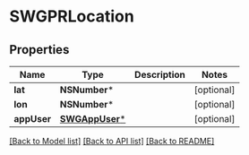 # SWGPRLocation

## Properties
Name | Type | Description | Notes
------------ | ------------- | ------------- | -------------
**lat** | **NSNumber*** |  | [optional] 
**lon** | **NSNumber*** |  | [optional] 
**appUser** | [**SWGAppUser***](SWGAppUser.md) |  | [optional] 

[[Back to Model list]](../README.md#documentation-for-models) [[Back to API list]](../README.md#documentation-for-api-endpoints) [[Back to README]](../README.md)


